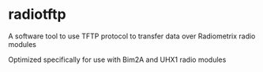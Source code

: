 radiotftp
=========

A software tool to use TFTP protocol to transfer data over Radiometrix radio modules

Optimized specifically for use with Bim2A and UHX1 radio modules
